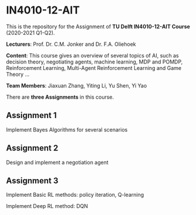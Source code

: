 # IN4010-12-AIT

This is the repository for the Assignment of **TU Delft IN4010-12-AIT Course** (2020-2021 Q1-Q2). 

**Lecturers**: Prof. Dr. C.M. Jonker and Dr. F.A. Oliehoek

**Content**: This course gives an overview of several topics of AI, such as decision theory, negotiating agents, machine learning, MDP and POMDP, Reinforcement Learning, Multi-Agent Reinforcement Learning and Game Theory ...

**Team Members**: Jiaxuan Zhang, Yiting Li, Yu Shen, Yi Yao

There are **three Assignments** in this course.

## Assignment 1

Implement Bayes Algorithms for several scenarios

## Assignment 2

Design and implement a negotiation agent

## Assignment 3

Implement Basic RL methods: policy iteration, Q-learning

Implement Deep RL method: DQN
